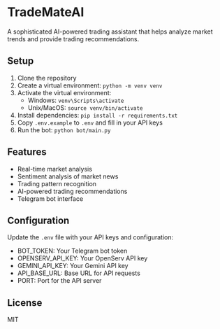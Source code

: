 # TradeMateAI

A sophisticated AI-powered trading assistant that helps analyze market trends and provide trading recommendations.

## Setup

1. Clone the repository
2. Create a virtual environment: `python -m venv venv`
3. Activate the virtual environment:
   - Windows: `venv\Scripts\activate`
   - Unix/MacOS: `source venv/bin/activate`
4. Install dependencies: `pip install -r requirements.txt`
5. Copy `.env.example` to `.env` and fill in your API keys
6. Run the bot: `python bot/main.py`

## Features

- Real-time market analysis
- Sentiment analysis of market news
- Trading pattern recognition
- AI-powered trading recommendations
- Telegram bot interface

## Configuration

Update the `.env` file with your API keys and configuration:

- BOT_TOKEN: Your Telegram bot token
- OPENSERV_API_KEY: Your OpenServ API key
- GEMINI_API_KEY: Your Gemini API key
- API_BASE_URL: Base URL for API requests
- PORT: Port for the API server

## License

MIT